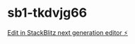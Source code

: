 # sb1-tkdvjg66

[Edit in StackBlitz next generation editor ⚡️](https://stackblitz.com/~/github.com/evanread/sb1-tkdvjg66)